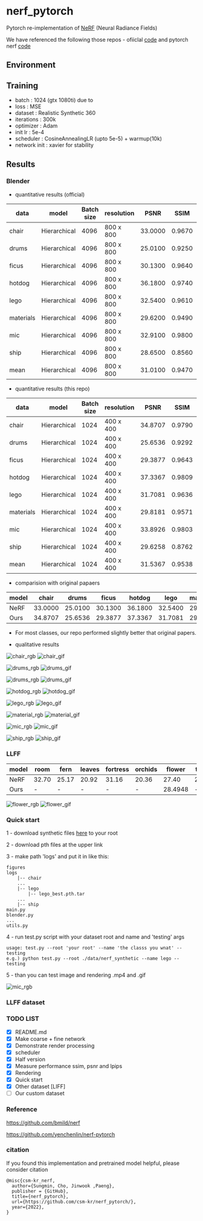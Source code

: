 # nerf_pytorch

Pytorch re-implementation of [NeRF](http://www.matthewtancik.com/nerf) (Neural Radiance Fields)

We have referenced the following those repos - ofiiclal [code](https://github.com/bmild/nerf) and pytorch nerf [code](https://github.com/yenchenlin/nerf-pytorch)


## Environment

## Training

- batch : 1024 (gtx 1080ti) due to 
- loss : MSE
- dataset : Realistic Synthetic 360
- iterations : 300k
- optimizer : Adam
- init lr : 5e-4
- scheduler : CosineAnnealingLR (upto 5e-5) + warmup(10k)
- network init : xavier for stability 

## Results

### Blender

- quantitative results (official)

| data          |  model             | Batch size     | resolution |  PSNR   |  SSIM  | LPIPS  | 
|---------------|--------------------|----------------|------------|---------|--------|--------|
| chair         | Hierarchical       | 4096           | 800 x 800  | 33.0000 | 0.9670 | 0.0460 | 
| drums         | Hierarchical       | 4096           | 800 x 800  | 25.0100 | 0.9250 | 0.0910 | 
| ficus         | Hierarchical       | 4096           | 800 x 800  | 30.1300 | 0.9640 | 0.0440 | 
| hotdog        | Hierarchical       | 4096           | 800 x 800  | 36.1800 | 0.9740 | 0.1210 | 
| lego          | Hierarchical       | 4096           | 800 x 800  | 32.5400 | 0.9610 | 0.0500 | 
| materials     | Hierarchical       | 4096           | 800 x 800  | 29.6200 | 0.9490 | 0.0630 | 
| mic           | Hierarchical       | 4096           | 800 x 800  | 32.9100 | 0.9800 | 0.0280 | 
| ship          | Hierarchical       | 4096           | 800 x 800  | 28.6500 | 0.8560 | 0.2060 | 
| mean          | Hierarchical       | 4096           | 800 x 800  | 31.0100 | 0.9470 | 0.0810 | 

- quantitative results (this repo)

| data          | model              | Batch size     | resolution |  PSNR   |  SSIM  | LPIPS  | Link | 
|---------------|--------------------|----------------|------------|---------|--------|--------|------|
| chair         | Hierarchical       | 1024           | 400 x 400  | 34.8707 | 0.9790 | 0.0280 | [link](https://livecauac-my.sharepoint.com/:u:/g/personal/csm8167_cau_ac_kr/ETsPfnY_ohFIt5okXA9of4wBdmviTiU2mMMxS44Loz85ew) |  
| drums         | Hierarchical       | 1024           | 400 x 400  | 25.6536 | 0.9292 | 0.0769 | [link](https://livecauac-my.sharepoint.com/:u:/g/personal/csm8167_cau_ac_kr/Ect9iuZVm2xEkRiKhiegxwEBp0vz0LGBF5tMabLe8EUy4w) | 
| ficus         | Hierarchical       | 1024           | 400 x 400  | 29.3877 | 0.9643 | 0.0447 | [link](https://livecauac-my.sharepoint.com/:u:/g/personal/csm8167_cau_ac_kr/EYhf5_lSY3lHtResPgI9940BEUdzZeU04_M6RJkDRrGyYA) | 
| hotdog        | Hierarchical       | 1024           | 400 x 400  | 37.3367 | 0.9809 | 0.0294 | [link](https://livecauac-my.sharepoint.com/:u:/g/personal/csm8167_cau_ac_kr/EURUZTliqixLmNArQ5FQfWMB7eodTTXDzlpqhsPh7toi9A) | 
| lego          | Hierarchical       | 1024           | 400 x 400  | 31.7081 | 0.9636 | 0.0386 | [link](https://livecauac-my.sharepoint.com/:u:/g/personal/csm8167_cau_ac_kr/EUjqsS-vTmNOrOs-PO8uOPoBXgGVoW5-VOeCkn986iZOpQ) | 
| materials     | Hierarchical       | 1024           | 400 x 400  | 29.8181 | 0.9571 | 0.0534 | [link](https://livecauac-my.sharepoint.com/:u:/g/personal/csm8167_cau_ac_kr/EYnayR9P5a1No8mctOjWUgwBW0CLak30IeEXXmW7mATzvw) | 
| mic           | Hierarchical       | 1024           | 400 x 400  | 33.8926 | 0.9803 | 0.0239 | [link](https://livecauac-my.sharepoint.com/:u:/g/personal/csm8167_cau_ac_kr/EcWVEi5Al3FGnMM18nE8p-0BLTVTOaIqP0HE0txACXHo1w) | 
| ship          | Hierarchical       | 1024           | 400 x 400  | 29.6258 | 0.8762 | 0.1342 | [link](https://livecauac-my.sharepoint.com/:u:/g/personal/csm8167_cau_ac_kr/EUiZG2RitnpCpUIo2S-eAmgB1Pho2c4Fq3QXLRUy_hGtsg) | 
| mean          | Hierarchical       | 1024           | 400 x 400  | 31.5367 | 0.9538 | 0.0536 | -    | 

- comparision with original papaers

| model   |   chair   |   drums   |   ficus   |   hotdog  |    lego   | materials |    mic    |    ship   |    mean   |
|---------|-----------|-----------|-----------|-----------|-----------|-----------|-----------|-----------|-----------|
| NeRF    | 33.0000  |   25.0100  |  30.1300  |  36.1800  |  32.5400  |  29.6200  |  32.9100  | 28.6500   |  31.0100  |
| Ours    | 34.8707  |   25.6536  |  29.3877  |  37.3367  |  31.7081  |  29.8181  |  33.8926  | 29.6258.  |  31.5367  |

- For most classes, our repo performed slightly better that original papers.

- qualitative results

![chair_rgb](figures/blender/chair_000.png)
![chair_gif](figures/blender/chair_rgb.gif)

![drums_rgb](figures/blender/drums_000.png)
![drums_gif](figures/blender/drums_rgb.gif)

![drums_rgb](figures/blender/ficus_000.png)
![drums_gif](figures/blender/ficus_rgb.gif)

![hotdog_rgb](figures/blender/hotdog_000.png)
![hotdog_gif](figures/blender/hotdog_rgb.gif)

![lego_rgb](figures/blender/000.png)
![lego_gif](figures/blender/lego.gif)

![material_rgb](figures/blender/materials_000.png)
![material_gif](figures/blender/materials_rgb.gif)

![mic_rgb](figures/blender/mic_000.png)
![mic_gif](figures/blender/mic_rgb.gif)

![ship_rgb](figures/blender/ship_000.png)
![ship_gif](figures/blender/ship_rgb.gif)

### LLFF

| model   |   room    |   fern    |   leaves  |  fortress |  orchids  |  flower   |   t-rex   |   horns   |    mean   |
|---------|-----------|-----------|-----------|-----------|-----------|-----------|-----------|-----------|-----------|
| NeRF    | 32.70     | 25.17     |  20.92    |  31.16    |   20.36   |  27.40    |   26.80   | 27.45     |  26.495   |  
| Ours    |  -        | -         |  -        |   -       |  -        |  28.4948  |        -  | -         |  -        |

![flower_rgb](figures/llff/flower_09_27_000.png)
![flower_gif](figures/llff/flower_09_27_rgb.gif)

### Quick start

1 - download synthetic files [here](https://drive.google.com/drive/folders/128yBriW1IG_3NJ5Rp7APSTZsJqdJdfc1) to your root 

2 - download pth files at the upper link

3 - make path 'logs' and put it in like this:

```
figures
logs
    |-- chair
    ...
    |-- lego
        |-- lego_best.pth.tar
    ...
    |-- ship
main.py
blender.py
...
utils.py
```

4 - run test.py script with your dataset root and name and 'testing' args 

```
usage: test.py --root 'your root' --name 'the classs you wnat' --testing 
e.g.) python test.py --root ./data/nerf_synthetic --name lego --testing
```

5 - than you can test image and rendering .mp4 and .gif

![mic_rgb](figures/blender/lego_004.png)

### LLFF dataset

### TODO LIST

- [x] README.md
- [x] Make coarse + fine network 
- [x] Demonstrate render processing
- [x] scheduler
- [x] Half version 
- [x] Measure performance ssim, psnr and lpips
- [x] Rendering
- [x] Quick start 
- [x] Other dataset [LIFF]
- [ ] Our custom dataset

### Reference

https://github.com/bmild/nerf

https://github.com/yenchenlin/nerf-pytorch


### citation
If you found this implementation and pretrained model helpful, please consider citation

```
@misc{csm-kr_nerf,
  author={Sungmin, Cho, Jinwook ,Paeng},
  publisher = {GitHub},
  title={nerf_pytorch},
  url={https://github.com/csm-kr/nerf_pytorch/},
  year={2022},
}
```
